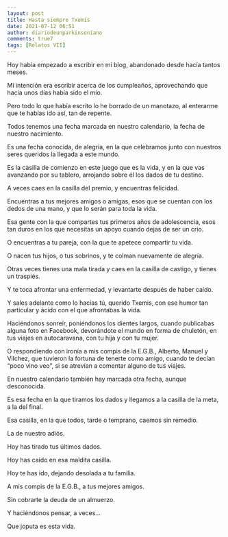 ```yaml
---
layout: post
title: Hasta siempre Txemis
date: 2021-07-12 06:51
author: diariodeunparkinsoniano
comments: true7
tags: [Relatos VII]
---
```


Hoy había empezado a escribir en mi blog, abandonado desde hacía tantos meses.

Mi intención era escribir acerca de los cumpleaños, aprovechando que hacía unos días había sido el mío.

Pero todo lo que había escrito lo he borrado de un manotazo, al enterarme que te habías ido así, tan de repente.

Todos tenemos una fecha marcada en nuestro calendario, la fecha de nuestro nacimiento.

Es una fecha conocida, de alegría, en la que celebramos junto con nuestros seres queridos la llegada a este mundo.

Es la casilla de comienzo en este juego que es la vida, y en la que vas avanzando por su tablero, arrojando sobre él los dados de tu destino.

A veces caes en la casilla del premio, y encuentras felicidad.

Encuentras a tus mejores amigos o amigas, esos que se cuentan con los dedos de una mano, y que lo serán para toda la vida.

Esa gente con la que compartes tus primeros años de adolescencia, esos tan duros en los que necesitas un apoyo cuando dejas de ser un crio.

O encuentras a tu pareja, con la que te apetece compartir tu vida.

O nacen tus hijos, o tus sobrinos, y te colman nuevamente de alegría.

Otras veces tienes una mala tirada y caes en la casilla de castigo, y tienes un traspiés.

Y te toca afrontar una enfermedad, y levantarte después de haber caído.

Y sales adelante como lo hacías tú, querido Txemis, con ese humor tan particular y ácido con el que afrontabas la vida.

Haciéndonos sonreír, poniéndonos los dientes largos, cuando publicabas alguna foto en Facebook, devorándote el mundo en forma de chuletón, en tus viajes en autocaravana, con tu hija y con tu mujer.

O respondiendo con ironía a mis compis de la E.G.B., Alberto, Manuel y Vilchez, que tuvieron la fortuna de tenerte como amigo, cuando te decían “poco vino veo”, si se atrevían a comentar alguno de tus viajes.

En nuestro calendario también hay marcada otra fecha, aunque desconocida.

Es esa fecha en la que tiramos los dados y llegamos a la casilla de la meta, a la del final.

Esa casilla, en la que todos, tarde o temprano, caemos sin remedio.

La de nuestro adiós.

Hoy has tirado tus últimos dados.

Hoy has caído en esa maldita casilla.

Hoy te has ido, dejando desolada a tu familia.

A mis compis de la E.G.B., a tus mejores amigos.

Sin cobrarte la deuda de un almuerzo.

Y haciéndonos pensar, a veces…

Que joputa es esta vida.
 

 


